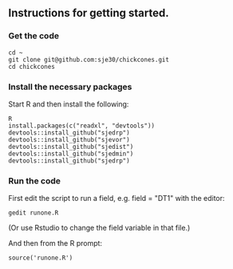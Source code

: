 ## Instructions for getting started.


### Get the code

    cd ~
	git clone git@github.com:sje30/chickcones.git
	cd chickcones
	

### Install the necessary packages

Start R and then install the following:

	R
	install.packages(c("readxl", "devtools"))
	devtools::install_github("sjedrp")
    devtools::install_github("sjevor")
    devtools::install_github("sjedist")
    devtools::install_github("sjedmin")
    devtools::install_github("sjedrp")


### Run the code

First edit the script to run a field, e.g. field = "DT1" with the editor:

    gedit runone.R
	
(Or use Rstudio to change the field variable in that file.)

And then from the R prompt:

    source('runone.R')
	



	
    
	
